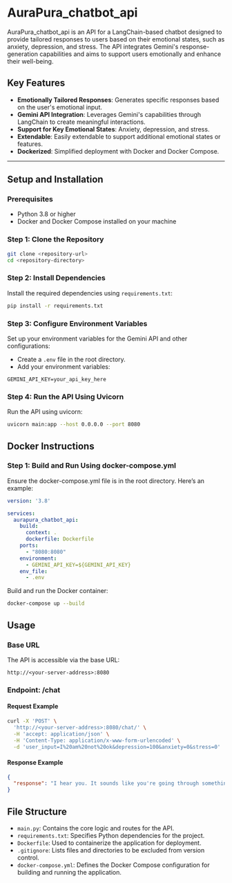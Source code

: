 # AuraPura_chatbot_api

AuraPura_chatbot_api is an API for a LangChain-based chatbot designed to provide tailored responses to users based on their emotional states, such as anxiety, depression, and stress. The API integrates Gemini's response-generation capabilities and aims to support users emotionally and enhance their well-being.

## Key Features

- **Emotionally Tailored Responses**: Generates specific responses based on the user's emotional input.
- **Gemini API Integration**: Leverages Gemini's capabilities through LangChain to create meaningful interactions.
- **Support for Key Emotional States**: Anxiety, depression, and stress.
- **Extendable**: Easily extendable to support additional emotional states or features.
- **Dockerized**: Simplified deployment with Docker and Docker Compose.

---

## Setup and Installation

### Prerequisites

- Python 3.8 or higher
- Docker and Docker Compose installed on your machine

### Step 1: Clone the Repository

```bash
git clone <repository-url>
cd <repository-directory>
```

### Step 2: Install Dependencies

Install the required dependencies using `requirements.txt`:

```bash
pip install -r requirements.txt
```

### Step 3: Configure Environment Variables

Set up your environment variables for the Gemini API and other configurations:

- Create a `.env` file in the root directory.
- Add your environment variables:

```env
GEMINI_API_KEY=your_api_key_here
```

### Step 4: Run the API Using Uvicorn
Run the API using uvicorn:

```bash
uvicorn main:app --host 0.0.0.0 --port 8080
```

## Docker Instructions

### Step 1: Build and Run Using docker-compose.yml

Ensure the docker-compose.yml file is in the root directory. Here’s an example:

```yaml
version: '3.8'

services:
  aurapura_chatbot_api:
    build:
      context: .
      dockerfile: Dockerfile
    ports:
      - "8080:8080"
    environment:
      - GEMINI_API_KEY=${GEMINI_API_KEY}
    env_file:
      - .env
```
Build and run the Docker container:

```bash
docker-compose up --build
```

## Usage
### Base URL
The API is accessible via the base URL:

```arduino
http://<your-server-address>:8080
```

### Endpoint: /chat

#### Request Example

```bash
curl -X 'POST' \
  'http://<your-server-address>:8080/chat/' \
  -H 'accept: application/json' \
  -H 'Content-Type: application/x-www-form-urlencoded' \
  -d 'user_input=I%20am%20not%20ok&depression=100&anxiety=0&stress=0'
```

#### Response Example

```json
{
  "response": "I hear you. It sounds like you're going through something really tough right now. I'm here to listen, without judgment. Just know that you're not alone, and even though it feels overwhelming right now, feelings do change. I'm here for you."
}
```

## File Structure
- `main.py`: Contains the core logic and routes for the API.
- `requirements.txt`: Specifies Python dependencies for the project.
- `Dockerfile`: Used to containerize the application for deployment.
- `.gitignore`: Lists files and directories to be excluded from version control.
- `docker-compose.yml`: Defines the Docker Compose configuration for building and running the application.
